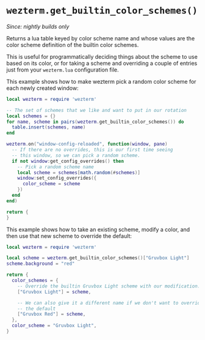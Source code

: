 # `wezterm.get_builtin_color_schemes()`

*Since: nightly builds only*

Returns a lua table keyed by color scheme name and whose values are
the color scheme definition of the builtin color schemes.

This is useful for programmatically deciding things about the scheme
to use based on its color, or for taking a scheme and overriding a
couple of entries just from your `wezterm.lua` configuration file.

This example shows how to make wezterm pick a random color scheme for
each newly created window:

```lua
local wezterm = require 'wezterm'

-- The set of schemes that we like and want to put in our rotation
local schemes = {}
for name, scheme in pairs(wezterm.get_builtin_color_schemes()) do
  table.insert(schemes, name)
end

wezterm.on("window-config-reloaded", function(window, pane)
  -- If there are no overrides, this is our first time seeing
  -- this window, so we can pick a random scheme.
  if not window:get_config_overrides() then
    -- Pick a random scheme name
    local scheme = schemes[math.random(#schemes)]
    window:set_config_overrides({
      color_scheme = scheme
    })
  end
end)

return {
}
```

This example shows how to take an existing scheme, modify a color, and
then use that new scheme to override the default:

```lua
local wezterm = require 'wezterm'

local scheme = wezterm.get_builtin_color_schemes()["Gruvbox Light"]
scheme.background = "red"

return {
  color_schemes = {
    -- Override the builtin Gruvbox Light scheme with our modification.
    ["Gruvbox Light"] = scheme,

    -- We can also give it a different name if we don't want to override
    -- the default
    ["Gruvbox Red"] = scheme,
  },
  color_scheme = "Gruvbox Light",
}
```


